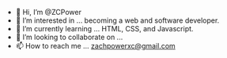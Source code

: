 - 👋 Hi, I’m @ZCPower
- 👀 I’m interested in ... becoming a web and software developer.
- 🌱 I’m currently learning ... HTML, CSS, and Javascript.
- 💞️ I’m looking to collaborate on ...
- 📫 How to reach me ... zachpowerxc@gmail.com

<!---
ZCPower/ZCPower is a ✨ special ✨ repository because its `README.md` (this file) appears on your GitHub profile.
You can click the Preview link to take a look at your changes.
--->
